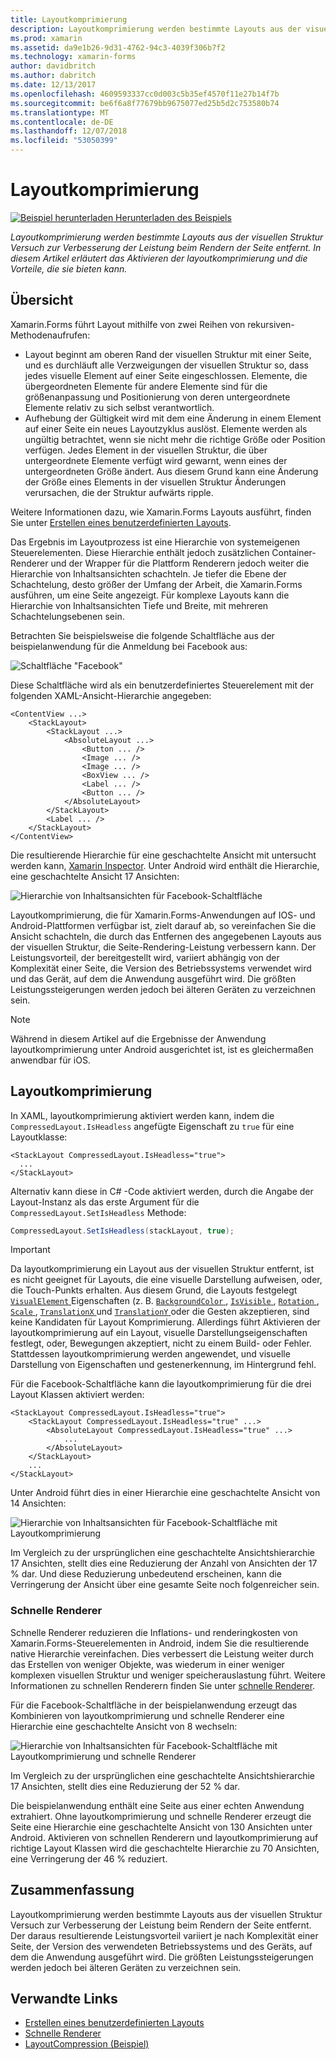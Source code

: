 ```yaml
---
title: Layoutkomprimierung
description: Layoutkomprimierung werden bestimmte Layouts aus der visuellen Struktur Versuch zur Verbesserung der Leistung beim Rendern der Seite entfernt. In diesem Artikel erläutert das Aktivieren der layoutkomprimierung und die Vorteile, die sie bieten kann.
ms.prod: xamarin
ms.assetid: da9e1b26-9d31-4762-94c3-4039f306b7f2
ms.technology: xamarin-forms
author: davidbritch
ms.author: dabritch
ms.date: 12/13/2017
ms.openlocfilehash: 4609593337cc0d003c5b35ef4570f11e27b14f7b
ms.sourcegitcommit: be6f6a8f77679bb9675077ed25b5d2c753580b74
ms.translationtype: MT
ms.contentlocale: de-DE
ms.lasthandoff: 12/07/2018
ms.locfileid: "53050399"
---
```

# <a name="layout-compression"></a>Layoutkomprimierung

[![Beispiel herunterladen](~/media/shared/download.png) Herunterladen des Beispiels](https://developer.xamarin.com/samples/xamarin-forms/userinterface/layoutcompression/)

_Layoutkomprimierung werden bestimmte Layouts aus der visuellen Struktur Versuch zur Verbesserung der Leistung beim Rendern der Seite entfernt. In diesem Artikel erläutert das Aktivieren der layoutkomprimierung und die Vorteile, die sie bieten kann._

## <a name="overview"></a>Übersicht

Xamarin.Forms führt Layout mithilfe von zwei Reihen von rekursiven-Methodenaufrufen:

- Layout beginnt am oberen Rand der visuellen Struktur mit einer Seite, und es durchläuft alle Verzweigungen der visuellen Struktur so, dass jedes visuelle Element auf einer Seite eingeschlossen. Elemente, die übergeordneten Elemente für andere Elemente sind für die größenanpassung und Positionierung von deren untergeordnete Elemente relativ zu sich selbst verantwortlich.
- Aufhebung der Gültigkeit wird mit dem eine Änderung in einem Element auf einer Seite ein neues Layoutzyklus auslöst. Elemente werden als ungültig betrachtet, wenn sie nicht mehr die richtige Größe oder Position verfügen. Jedes Element in der visuellen Struktur, die über untergeordnete Elemente verfügt wird gewarnt, wenn eines der untergeordneten Größe ändert. Aus diesem Grund kann eine Änderung der Größe eines Elements in der visuellen Struktur Änderungen verursachen, die der Struktur aufwärts ripple.

Weitere Informationen dazu, wie Xamarin.Forms Layouts ausführt, finden Sie unter [Erstellen eines benutzerdefinierten Layouts](~/xamarin-forms/user-interface/layouts/custom.md).

Das Ergebnis im Layoutprozess ist eine Hierarchie von systemeigenen Steuerelementen. Diese Hierarchie enthält jedoch zusätzlichen Container-Renderer und der Wrapper für die Plattform Renderern jedoch weiter die Hierarchie von Inhaltsansichten schachteln. Je tiefer die Ebene der Schachtelung, desto größer der Umfang der Arbeit, die Xamarin.Forms ausführen, um eine Seite angezeigt. Für komplexe Layouts kann die Hierarchie von Inhaltsansichten Tiefe und Breite, mit mehreren Schachtelungsebenen sein.

Betrachten Sie beispielsweise die folgende Schaltfläche aus der beispielanwendung für die Anmeldung bei Facebook aus:

![](layout-compression-images/facebook-button.png "Schaltfläche \"Facebook\"")

Diese Schaltfläche wird als ein benutzerdefiniertes Steuerelement mit der folgenden XAML-Ansicht-Hierarchie angegeben:

```xaml
<ContentView ...>
    <StackLayout>
        <StackLayout ...>
            <AbsoluteLayout ...>
                <Button ... />    
                <Image ... />
                <Image ... />
                <BoxView ... />
                <Label ... />
                <Button ... />
            </AbsoluteLayout>
        </StackLayout>
        <Label ... />
    </StackLayout>    
</ContentView>
```

Die resultierende Hierarchie für eine geschachtelte Ansicht mit untersucht werden kann, [Xamarin Inspector](~/tools/inspector/index.md). Unter Android wird enthält die Hierarchie, eine geschachtelte Ansicht 17 Ansichten:

![](layout-compression-images/no-compression.png "Hierarchie von Inhaltsansichten für Facebook-Schaltfläche")

Layoutkomprimierung, die für Xamarin.Forms-Anwendungen auf IOS- und Android-Plattformen verfügbar ist, zielt darauf ab, so vereinfachen Sie die Ansicht schachteln, die durch das Entfernen des angegebenen Layouts aus der visuellen Struktur, die Seite-Rendering-Leistung verbessern kann. Der Leistungsvorteil, der bereitgestellt wird, variiert abhängig von der Komplexität einer Seite, die Version des Betriebssystems verwendet wird und das Gerät, auf dem die Anwendung ausgeführt wird. Die größten Leistungssteigerungen werden jedoch bei älteren Geräten zu verzeichnen sein.

> [!NOTE]
> Während in diesem Artikel auf die Ergebnisse der Anwendung layoutkomprimierung unter Android ausgerichtet ist, ist es gleichermaßen anwendbar für iOS.

## <a name="layout-compression"></a>Layoutkomprimierung

In XAML, layoutkomprimierung aktiviert werden kann, indem die `CompressedLayout.IsHeadless` angefügte Eigenschaft zu `true` für eine Layoutklasse:

```xaml
<StackLayout CompressedLayout.IsHeadless="true">
  ...
</StackLayout>   
```

Alternativ kann diese in C# -Code aktiviert werden, durch die Angabe der Layout-Instanz als das erste Argument für die `CompressedLayout.SetIsHeadless` Methode:

```csharp
CompressedLayout.SetIsHeadless(stackLayout, true);
```

> [!IMPORTANT]
> Da layoutkomprimierung ein Layout aus der visuellen Struktur entfernt, ist es nicht geeignet für Layouts, die eine visuelle Darstellung aufweisen, oder, die Touch-Punkts erhalten. Aus diesem Grund, die Layouts festgelegt [ `VisualElement` ](xref:Xamarin.Forms.VisualElement) Eigenschaften (z. B. [ `BackgroundColor` ](xref:Xamarin.Forms.VisualElement.BackgroundColor), [ `IsVisible` ](xref:Xamarin.Forms.VisualElement.IsVisible), [ `Rotation` ](xref:Xamarin.Forms.VisualElement.Rotation), [ `Scale` ](xref:Xamarin.Forms.VisualElement.Scale), [ `TranslationX` ](xref:Xamarin.Forms.VisualElement.TranslationX) und [ `TranslationY` ](xref:Xamarin.Forms.VisualElement.TranslationY) oder die Gesten akzeptieren, sind keine Kandidaten für Layout Komprimierung. Allerdings führt Aktivieren der layoutkomprimierung auf ein Layout, visuelle Darstellungseigenschaften festlegt, oder, Bewegungen akzeptiert, nicht zu einem Build- oder Fehler. Stattdessen layoutkomprimierung werden angewendet, und visuelle Darstellung von Eigenschaften und gestenerkennung, im Hintergrund fehl.

Für die Facebook-Schaltfläche kann die layoutkomprimierung für die drei Layout Klassen aktiviert werden:

```xaml
<StackLayout CompressedLayout.IsHeadless="true">
    <StackLayout CompressedLayout.IsHeadless="true" ...>
        <AbsoluteLayout CompressedLayout.IsHeadless="true" ...>
            ...
        </AbsoluteLayout>
    </StackLayout>
    ...
</StackLayout>  
```

Unter Android führt dies in einer Hierarchie eine geschachtelte Ansicht von 14 Ansichten:

![](layout-compression-images/layout-compression.png "Hierarchie von Inhaltsansichten für Facebook-Schaltfläche mit Layoutkomprimierung")

Im Vergleich zu der ursprünglichen eine geschachtelte Ansichtshierarchie 17 Ansichten, stellt dies eine Reduzierung der Anzahl von Ansichten der 17 % dar. Und diese Reduzierung unbedeutend erscheinen, kann die Verringerung der Ansicht über eine gesamte Seite noch folgenreicher sein.

### <a name="fast-renderers"></a>Schnelle Renderer

Schnelle Renderer reduzieren die Inflations- und renderingkosten von Xamarin.Forms-Steuerelementen in Android, indem Sie die resultierende native Hierarchie vereinfachen. Dies verbessert die Leistung weiter durch das Erstellen von weniger Objekte, was wiederum in einer weniger komplexen visuellen Struktur und weniger speicherauslastung führt. Weitere Informationen zu schnellen Renderern finden Sie unter [schnelle Renderer](~/xamarin-forms/internals/fast-renderers.md).

Für die Facebook-Schaltfläche in der beispielanwendung erzeugt das Kombinieren von layoutkomprimierung und schnelle Renderer eine Hierarchie eine geschachtelte Ansicht von 8 wechseln:

![](layout-compression-images/layout-compression-with-fast-renderers.png "Hierarchie von Inhaltsansichten für Facebook-Schaltfläche mit Layoutkomprimierung und schnelle Renderer")

Im Vergleich zu der ursprünglichen eine geschachtelte Ansichtshierarchie 17 Ansichten, stellt dies eine Reduzierung der 52 % dar.

Die beispielanwendung enthält eine Seite aus einer echten Anwendung extrahiert. Ohne layoutkomprimierung und schnelle Renderer erzeugt die Seite eine Hierarchie eine geschachtelte Ansicht von 130 Ansichten unter Android. Aktivieren von schnellen Renderern und layoutkomprimierung auf richtige Layout Klassen wird die geschachtelte Hierarchie zu 70 Ansichten, eine Verringerung der 46 % reduziert.

## <a name="summary"></a>Zusammenfassung

Layoutkomprimierung werden bestimmte Layouts aus der visuellen Struktur Versuch zur Verbesserung der Leistung beim Rendern der Seite entfernt. Der daraus resultierende Leistungsvorteil variiert je nach Komplexität einer Seite, der Version des verwendeten Betriebssystems und des Geräts, auf dem die Anwendung ausgeführt wird. Die größten Leistungssteigerungen werden jedoch bei älteren Geräten zu verzeichnen sein.


## <a name="related-links"></a>Verwandte Links

- [Erstellen eines benutzerdefinierten Layouts](~/xamarin-forms/user-interface/layouts/custom.md)
- [Schnelle Renderer](~/xamarin-forms/internals/fast-renderers.md)
- [LayoutCompression (Beispiel)](https://developer.xamarin.com/samples/xamarin-forms/userinterface/layoutcompression/)
